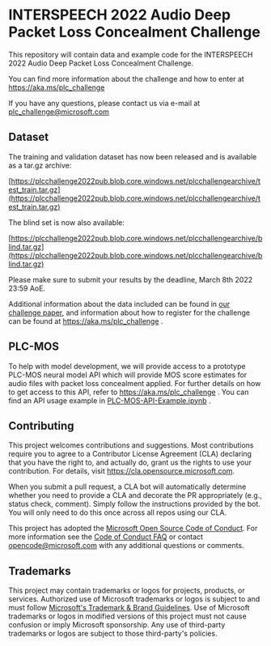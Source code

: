# INTERSPEECH 2022 Audio Deep Packet Loss Concealment Challenge

This repository will contain data and example code for the INTERSPEECH 2022 Audio Deep 
Packet Loss Concealment Challenge.

You can find more information about the challenge and how to enter at https://aka.ms/plc_challenge

If you have any questions, please contact us via e-mail at plc_challenge@microsoft.com

## Dataset

The training and validation dataset has now been released and is available as a tar.gz archive:

[https://plcchallenge2022pub.blob.core.windows.net/plcchallengearchive/test_train.tar.gz](https://plcchallenge2022pub.blob.core.windows.net/plcchallengearchive/test_train.tar.gz)

The blind set is now also available:

[https://plcchallenge2022pub.blob.core.windows.net/plcchallengearchive/blind.tar.gz](https://plcchallenge2022pub.blob.core.windows.net/plcchallengearchive/blind.tar.gz)

Please make sure to submit your results by the deadline, March 8th 2022 23:59 AoE.

Additional information about the data included can be found in [our challenge paper](INTERSPEECH_2022_Deep_PLC_Challenge.pdf), and information about how to register for the challenge can be found at https://aka.ms/plc_challenge .

## PLC-MOS

To help with model development, we will provide access to a prototype PLC-MOS neural model API which will provide MOS score estimates for audio files with packet loss concealment applied.
For further details on how to get access to this API, refer to https://aka.ms/plc_challenge . You can find an API usage example in [PLC-MOS-API-Example.ipynb](PLC-MOS-API-Example.ipynb) .

## Contributing

This project welcomes contributions and suggestions.  Most contributions require you to agree to a
Contributor License Agreement (CLA) declaring that you have the right to, and actually do, grant us
the rights to use your contribution. For details, visit https://cla.opensource.microsoft.com.

When you submit a pull request, a CLA bot will automatically determine whether you need to provide
a CLA and decorate the PR appropriately (e.g., status check, comment). Simply follow the instructions
provided by the bot. You will only need to do this once across all repos using our CLA.

This project has adopted the [Microsoft Open Source Code of Conduct](https://opensource.microsoft.com/codeofconduct/).
For more information see the [Code of Conduct FAQ](https://opensource.microsoft.com/codeofconduct/faq/) or
contact [opencode@microsoft.com](mailto:opencode@microsoft.com) with any additional questions or comments.

## Trademarks

This project may contain trademarks or logos for projects, products, or services. Authorized use of Microsoft 
trademarks or logos is subject to and must follow 
[Microsoft's Trademark & Brand Guidelines](https://www.microsoft.com/en-us/legal/intellectualproperty/trademarks/usage/general).
Use of Microsoft trademarks or logos in modified versions of this project must not cause confusion or imply Microsoft sponsorship.
Any use of third-party trademarks or logos are subject to those third-party's policies.
